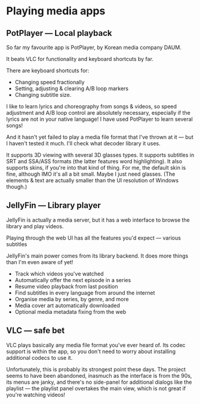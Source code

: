 # Playing media apps

## PotPlayer — Local playback

So far my favourite app is PotPlayer, by Korean media company DAUM.

It beats VLC for functionality and keyboard shortcuts by far.&#x20;

There are keyboard shortcuts for:

* Changing speed fractionally
* Setting, adjusting & clearing A/B loop markers
* Changing subtitle size.

I like to learn lyrics and choreography from songs & videos, so speed adjustment and A/B loop control are absolutely necessary, especially if the lyrics are not in your native language! I have used PotPlayer to learn several songs!

And it hasn't yet failed to play a media file format that I've thrown at it — but I haven't tested it much. I'll check what decoder library it uses.&#x20;

It supports 3D viewing with several 3D glasses types. It supports subtitles in SRT and SSA/ASS formats (the latter features word highlighting). It also supports skins, if you're into that kind of thing. For me, the default skin is fine, although IMO it's all a bit small. Maybe I just need glasses. (The elements & text are actually smaller than the UI resolution of Windows though.)

## JellyFin — Library player

JellyFin is actually a media server, but it has a web interface to browse the library and play videos.

Playing through the web UI has all the features you'd expect — various subtitles

JellyFin's main power comes from its library backend. It does more things than I'm even aware of yet!

* Track which videos you've watched
* Automatically offer the next episode in a series
* Resume video playback from last position
* Find subtitles in every language from around the internet
* Organise media by series, by genre, and more
* Media cover art automatically downloaded
* Optional media metadata fixing from the web

## VLC — safe bet

VLC plays basically any media file format you've ever heard of. Its codec support is within the app, so you don't need to worry about installing additional codecs to use it.

Unfortunately, this is probably its strongest point these days. The project seems to have been abandoned, inasmuch as the interface is from the 90s, its menus are janky, and there's no side-panel for additional dialogs like the playlist — the playlist panel overtakes the main view, which is not great if you're watching videos!

